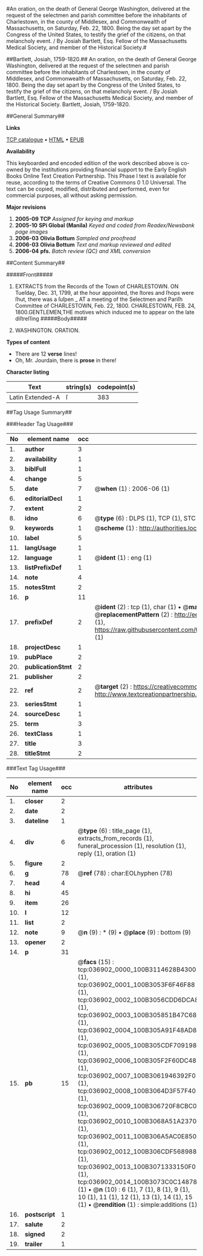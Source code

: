 #An oration, on the death of General George Washington, delivered at the request of the selectmen and parish committee before the inhabitants of Charlestown, in the county of Middlesex, and Commonwealth of Massachusetts, on Saturday, Feb. 22, 1800. Being the day set apart by the Congress of the United States, to testify the grief of the citizens, on that melancholy event. / By Josiah Bartlett, Esq. Fellow of the Massachusetts Medical Society, and member of the Historical Society.#

##Bartlett, Josiah, 1759-1820.##
An oration, on the death of General George Washington, delivered at the request of the selectmen and parish committee before the inhabitants of Charlestown, in the county of Middlesex, and Commonwealth of Massachusetts, on Saturday, Feb. 22, 1800. Being the day set apart by the Congress of the United States, to testify the grief of the citizens, on that melancholy event. / By Josiah Bartlett, Esq. Fellow of the Massachusetts Medical Society, and member of the Historical Society.
Bartlett, Josiah, 1759-1820.

##General Summary##

**Links**

[TCP catalogue](http://www.ota.ox.ac.uk/tcp/)  • 
[HTML](http://tei.it.ox.ac.uk/tcp/Texts-HTML/free/N27/N27685.html)  • 
[EPUB](http://tei.it.ox.ac.uk/tcp/Texts-EPUB/free/N27/N27685.epub)

**Availability**

This keyboarded and encoded edition of the
	       work described above is co-owned by the institutions
	       providing financial support to the Early English Books
	       Online Text Creation Partnership. This Phase I text is
	       available for reuse, according to the terms of Creative
	       Commons 0 1.0 Universal. The text can be copied,
	       modified, distributed and performed, even for
	       commercial purposes, all without asking permission.

**Major revisions**

1. __2005-09__ __TCP__ *Assigned for keying and markup*
1. __2005-10__ __SPi Global (Manila)__ *Keyed and coded from Readex/Newsbank page images*
1. __2006-03__ __Olivia Bottum__ *Sampled and proofread*
1. __2006-03__ __Olivia Bottum__ *Text and markup reviewed and edited*
1. __2006-04__ __pfs.__ *Batch review (QC) and XML conversion*

##Content Summary##

#####Front#####

1. EXTRACTS from the Records of the Town of CHARLESTOWN.
ON Tueſday, Dec. 31, 1799, at the hour appointed, the ſtores and ſhops were ſhut, there was a ſuſpen
    _ AT a meeting of the Selectmen and Pariſh Committee of CHARLESTOWN,
Feb. 22, 1800.
CHARLESTOWN,
FEB. 24, 1800.GENTLEMEN,THE motives which induced me to appear on the late diſtreſſing 
#####Body#####

1. WASHINGTON. ORATION.

**Types of content**

  * There are 12 **verse** lines!
  * Oh, Mr. Jourdain, there is **prose** in there!

**Character listing**


|Text|string(s)|codepoint(s)|
|---|---|---|
|Latin Extended-A|ſ|383|

##Tag Usage Summary##

###Header Tag Usage###

|No|element name|occ|attributes|
|---|---|---|---|
|1.|__author__|3||
|2.|__availability__|1||
|3.|__biblFull__|1||
|4.|__change__|5||
|5.|__date__|7| @__when__ (1) : 2006-06 (1)|
|6.|__editorialDecl__|1||
|7.|__extent__|2||
|8.|__idno__|6| @__type__ (6) : DLPS (1), TCP (1), STC (1), NOTIS (1), IMAGE-SET (1), EVANS-CITATION (1)|
|9.|__keywords__|1| @__scheme__ (1) : http://authorities.loc.gov/ (1)|
|10.|__label__|5||
|11.|__langUsage__|1||
|12.|__language__|1| @__ident__ (1) : eng (1)|
|13.|__listPrefixDef__|1||
|14.|__note__|4||
|15.|__notesStmt__|2||
|16.|__p__|11||
|17.|__prefixDef__|2| @__ident__ (2) : tcp (1), char (1)  •  @__matchPattern__ (2) : ([0-9\-]+):([0-9IVX]+) (1), (.+) (1)  •  @__replacementPattern__ (2) : http://eebo.chadwyck.com/downloadtiff?vid=$1&page=$2 (1), https://raw.githubusercontent.com/textcreationpartnership/Texts/master/tcpchars.xml#$1 (1)|
|18.|__projectDesc__|1||
|19.|__pubPlace__|2||
|20.|__publicationStmt__|2||
|21.|__publisher__|2||
|22.|__ref__|2| @__target__ (2) : https://creativecommons.org/publicdomain/zero/1.0/ (1), http://www.textcreationpartnership.org/docs/. (1)|
|23.|__seriesStmt__|1||
|24.|__sourceDesc__|1||
|25.|__term__|3||
|26.|__textClass__|1||
|27.|__title__|3||
|28.|__titleStmt__|2||


###Text Tag Usage###

|No|element name|occ|attributes|
|---|---|---|---|
|1.|__closer__|2||
|2.|__date__|2||
|3.|__dateline__|1||
|4.|__div__|6| @__type__ (6) : title_page (1), extracts_from_records (1), funeral_procession (1), resolution (1), reply (1), oration (1)|
|5.|__figure__|2||
|6.|__g__|78| @__ref__ (78) : char:EOLhyphen (78)|
|7.|__head__|4||
|8.|__hi__|45||
|9.|__item__|26||
|10.|__l__|12||
|11.|__list__|2||
|12.|__note__|9| @__n__ (9) : * (9)  •  @__place__ (9) : bottom (9)|
|13.|__opener__|2||
|14.|__p__|31||
|15.|__pb__|15| @__facs__ (15) : tcp:036902_0000_100B3114628B4300 (1), tcp:036902_0001_100B3053F6F46F88 (1), tcp:036902_0002_100B3056CDD6DCA8 (1), tcp:036902_0003_100B305851B47C68 (1), tcp:036902_0004_100B305A91F48AD8 (1), tcp:036902_0005_100B305CDF709198 (1), tcp:036902_0006_100B305F2F60DC48 (1), tcp:036902_0007_100B3061946392F0 (1), tcp:036902_0008_100B3064D3F57F40 (1), tcp:036902_0009_100B306720F8CBC0 (1), tcp:036902_0010_100B3068A51A2370 (1), tcp:036902_0011_100B306A5AC0E850 (1), tcp:036902_0012_100B306CDF568988 (1), tcp:036902_0013_100B3071333150F0 (1), tcp:036902_0014_100B3073C0C14878 (1)  •  @__n__ (10) : 6 (1), 7 (1), 8 (1), 9 (1), 10 (1), 11 (1), 12 (1), 13 (1), 14 (1), 15 (1)  •  @__rendition__ (1) : simple:additions (1)|
|16.|__postscript__|1||
|17.|__salute__|2||
|18.|__signed__|2||
|19.|__trailer__|1||
